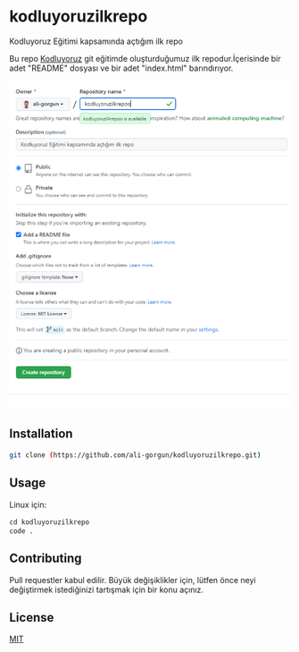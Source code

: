 # kodluyoruzilkrepo

Kodluyoruz Eğitimi kapsamında açtığım ilk repo



 Bu repo [Kodluyoruz](https://www.kodluyoruz.org) git eğitimde oluşturduğumuz ilk repodur.İçerisinde bir adet "README" dosyası ve bir adet "index.html" barındırıyor.


![github](github.png)



## Installation

```bash
git clone (https://github.com/ali-gorgun/kodluyoruzilkrepo.git)
```


## Usage

Linux için:
```linux
cd kodluyoruzilkrepo
code .
```

## Contributing

Pull requestler kabul edilir. Büyük değişiklikler için, lütfen önce neyi değiştirmek istediğinizi tartışmak için bir konu açınız.


## License

[MIT](https://choosealicense.com/licenses/mit/)
